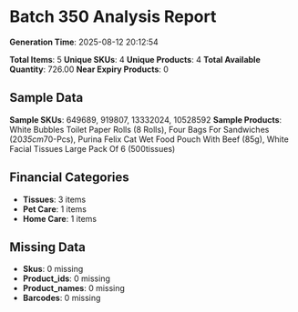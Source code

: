 # Batch 350 Analysis Report

**Generation Time**: 2025-08-12 20:12:54

**Total Items**: 5
**Unique SKUs**: 4
**Unique Products**: 4
**Total Available Quantity**: 726.00
**Near Expiry Products**: 0

## Sample Data
**Sample SKUs**: 649689, 919807, 13332024, 10528592
**Sample Products**: White Bubbles Toilet Paper Rolls (8 Rolls), Four Bags For Sandwiches (20*35cm*70-Pcs), Purina Felix Cat Wet Food Pouch With Beef (85g), White Facial Tissues Large Pack Of 6 (500tissues)

## Financial Categories
- **Tissues**: 3 items
- **Pet Care**: 1 items
- **Home Care**: 1 items

## Missing Data
- **Skus**: 0 missing
- **Product_ids**: 0 missing
- **Product_names**: 0 missing
- **Barcodes**: 0 missing
